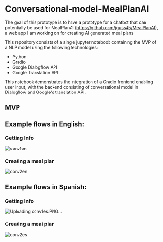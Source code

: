 # Conversational-model-MealPlanAI
The goal of this prototype is to have a prototype for a chatbot that can potentially be used for MealPlanAI (https://github.com/jguss45/MealPlanAI), a web app I am working on for creating AI generated meal plans

This repository consists of a single jupyter notebook containing the MVP of a NLP model using the following technologies:
* Python
* Gradio
* Google Dialogflow API
* Google Translation API

This notebook demonstrates the integration of a Gradio frontend enabling user input, with the backend consisting of conversational model in Dialogflow and Google's translation API. 

## MVP

## Example flows in English:

### Getting Info

![conv1en](https://github.com/jguss45/Conversational-model-MealPlanAI/assets/44825277/348ccbfe-4dae-4d3c-8b57-05e973dda2fd)

### Creating a meal plan

![conv2en](https://github.com/jguss45/Conversational-model-MealPlanAI/assets/44825277/8c389dd3-d92a-40c2-a53b-59ef1d700664)

## Example flows in Spanish:

### Getting Info

![Uploading conv1es.PNG…]()

### Creating a meal plan

![conv2es](https://github.com/jguss45/Conversational-model-MealPlanAI/assets/44825277/f596b4fb-0eba-4471-b3ae-7ce626342a49)
